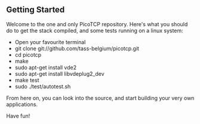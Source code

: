 Getting Started
---------------

Welcome to the one and only PicoTCP repository. Here's what you should do to get the stack compiled, and some tests running on a linux system:

* Open your favourite terminal
* git clone git://github.com/tass-belgium/picotcp.git
* cd picotcp
* make
* sudo apt-get install vde2
* sudo apt-get install libvdeplug2_dev
* make test
* sudo ./test/autotest.sh

From here on, you can look into the source, and start building your very own applications.

Have fun!

